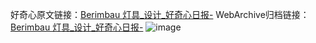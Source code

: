 好奇心原文链接：[Berimbau 灯具_设计_好奇心日报-](https://www.qdaily.com/articles/2748.html)
WebArchive归档链接：[Berimbau 灯具_设计_好奇心日报-](http://web.archive.org/web/20190623151358/https://www.qdaily.com/articles/2748.html)
![image](http://ww3.sinaimg.cn/large/007d5XDply1g3v6h0j8uoj30u03c3gv0)